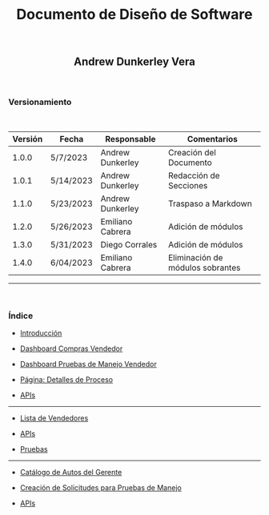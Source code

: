 <div align="center">
  </br>
  <h1 class="title">Documento de Diseño de Software</h1>
  </br>
  <h2 class="subtitle">Andrew Dunkerley Vera</h2>
  </br>
</div>

<div class="subtitle">
  <h3>Versionamiento</h3>
  </br>

  | Versión | Fecha      | Responsable        | Comentarios                      |
  | ------- | ---------- | ------------------ | -------------------------------- |
  | 1.0.0   | 5/7/2023   | Andrew Dunkerley   | Creación del Documento           |
  | 1.0.1   | 5/14/2023  | Andrew Dunkerley   | Redacción de Secciones           |
  | 1.1.0   | 5/23/2023  | Andrew Dunkerley   | Traspaso a Markdown              |
  | 1.2.0   | 5/26/2023  | Emiliano Cabrera   | Adición de módulos               |
  | 1.3.0   | 5/31/2023  | Diego Corrales     | Adición de módulos               |
  | 1.4.0   | 6/04/2023  | Emiliano Cabrera   | Eliminación de módulos sobrantes |

</div>

---
</br>
<h3 class="subtitle">Índice</h3>

- [Introducción](SDD%20Docs%203a47ce1847ab4b59ae57344d5f692bb2/Introduccion%20a%20la%20Aplicacion%20y%20al%20Documento%20de%20Diseno%20de%20Software%20b4e0b5b0e0a64b6e9b0a0b4b0b5b0e0a6.md)

- [Dashboard Compras Vendedor](SDD%20Docs%203a47ce1847ab4b59ae57344d5f692bb2/Dashboard%20Compras%20Vendedor%202e08b1d5cfc2455b98882ef5d97d47ae.md)

- [Dashboard Pruebas de Manejo Vendedor](SDD%20Docs%203a47ce1847ab4b59ae57344d5f692bb2/Dashboard%20Pruebas%20de%20Manejo%20Vendedor%208e814c5cbd474344a54a009d2e81c972.md)

- [Página: Detalles de Proceso](SDD%20Docs%203a47ce1847ab4b59ae57344d5f692bb2/Pagina%20Detalles%20de%20Proceso%2000ebfb0620b6428da7d9d9d8c4a0050a.md)

- [APIs](SDD%20Docs%203a47ce1847ab4b59ae57344d5f692bb2/APIs%2001b022e1b6b2453faf9e457af4dd7c7c.md)

---

- [Lista de Vendedores](SDD%20Files%20e7c3113b6b864f84b54f7664d9d53e40/Lista%20de%20Vendedores%20d6c791abb3784056ba376ba6f1965719.md)

- [APIs](SDD%20Files%20e7c3113b6b864f84b54f7664d9d53e40/APIs%20059691d154ad421abbf7f195cee48c5c.md)

- [Pruebas](SDD%20Files%20e7c3113b6b864f84b54f7664d9d53e40/Pruebas%20b2896060cbea4a73b56f84c3fc288dcd.md)

---

- [Catálogo de Autos del Gerente](SDD%20A01781631%202d18d24397e646f9b940386130104832/Cata%CC%81logo%20de%20Autos%20Gerente%20e22ac2ca51284d049de39820656786f9.md)

- [Creación de Solicitudes para Pruebas de Manejo](SDD%20A01781631%202d18d24397e646f9b940386130104832/Creacio%CC%81n%20de%20Solicitudes%20para%20Pruebas%20de%20Manejo%2080c5e17b06dd44d8937d46f26c0b38e8.md)

- [APIs](SDD%20A01781631%202d18d24397e646f9b940386130104832/APIs%20e10aff3c50d44cea902a66f24d4a02bf.md)